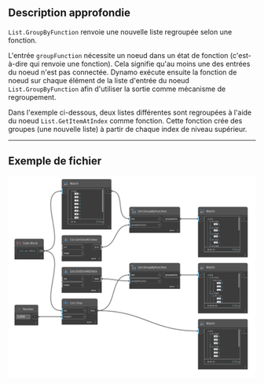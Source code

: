 ## Description approfondie
`List.GroupByFunction` renvoie une nouvelle liste regroupée selon une fonction.

L'entrée `groupFunction` nécessite un noeud dans un état de fonction (c'est-à-dire qui renvoie une fonction). Cela signifie qu'au moins une des entrées du noeud n'est pas connectée. Dynamo exécute ensuite la fonction de noeud sur chaque élément de la liste d'entrée du noeud `List.GroupByFunction` afin d'utiliser la sortie comme mécanisme de regroupement.

Dans l'exemple ci-dessous, deux listes différentes sont regroupées à l'aide du noeud `List.GetItemAtIndex` comme fonction. Cette fonction crée des groupes (une nouvelle liste) à partir de chaque index de niveau supérieur.
___
## Exemple de fichier

![List.GroupByFunction](./List.GroupByFunction_img.jpg)
